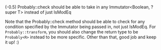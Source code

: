 (-0.5) Probably::check should be able to take in any Immutator<Boolean, ? super T> instead of just IsModEq

Note that the Probably::check method should be able to check for any condition specified by the Immutator being passed in, not just IsModEq.
For `Probably::transform`, you should also change the return type to be `Probably<R>` instead to be more specific.
Other than that, good job and keep it up! :)